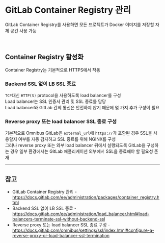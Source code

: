 # GitLab Container Registry 관리

GitLab Container Registry를 사용하면 모든 프로젝트가 Docker 이미지를 저장할 자체 공간 사용 가능

<br>

## Container Registry 활성화
Container Registry는 기본적으로 HTTPS에서 작동

### Backend SSL 없이 LB SSL 종료
`TCP`대신 `HTTP(S)` protocol을 사용하도록 load balancer를 구성  
Load balancer는 SSL 인증서 관리 및 SSL 종료를 담당  
Load balancer와 GitLab 간의 통신은 안전하지 않기 때문에 몇 가지 추가 구성이 필요

### Reverse proxy 또는 load balancer SSL 종료 구성
기본적으로 Omnibus GitLab은 `external_url`에 `https://`가 포함된 경우 SSL을 사용할지 여부를 자동 감지하고 SSL 종료를 위해 NGINX를 구성  
그러나 reverse proxy 또는 외부 load balancer 뒤에서 실행되도록 GitLab을 구성하는 경우 일부 환경에서는 GitLab 애플리케이션 외부에서 SSL을 종료해야 할 필요성 존재

<hr>

## 참고
- GitLab Container Registry 관리 - https://docs.gitlab.com/ee/administration/packages/container_registry.html
- Backend SSL 없이 LB SSL 종료 - https://docs.gitlab.com/ee/administration/load_balancer.html#load-balancers-terminate-ssl-without-backend-ssl
- Reverse proxy 또는 load balancer SSL 종료 구성 - https://docs.gitlab.com/omnibus/settings/ssl/index.html#configure-a-reverse-proxy-or-load-balancer-ssl-termination
